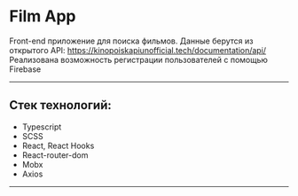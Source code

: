 # Film App
Front-end приложение для поиска фильмов. Данные берутся из открытого API: https://kinopoiskapiunofficial.tech/documentation/api/
Реализована возможность регистрации пользователей с помощью Firebase
***
## Стек технологий:
- Typescript
- SCSS
- React, React Hooks
- React-router-dom
- Mobx
- Axios
***



